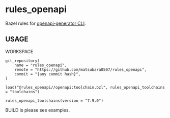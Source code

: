 # rules_openapi

Bazel rules for [openapi-generator CLI](https://github.com/OpenAPITools/openapi-generator).

## USAGE

WORKSPACE

```
git_repository(
    name = "rules_openapi",
    remote = "https://github.com/matsubara0507/rules_openapi",
    commit = "{any commit hash}",
)

load("@rules_openapi//openapi:toolchain.bzl", rules_openapi_toolchains = "toolchains")

rules_openapi_toolchains(version = "7.9.0")
```

BUILD is please see examples.
